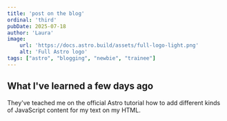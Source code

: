 ```yaml
---
title: 'post on the blog'
ordinal: 'third'
pubDate: 2025-07-18
author: 'Laura'
image:
    url: 'https://docs.astro.build/assets/full-logo-light.png'
    alt: 'Full Astro logo'
tags: ["astro", "blogging", "newbie", "trainee"]
---
```


## What I've learned a few days ago

They've teached me on the official Astro tutorial how to add different kinds of JavaScript content for my text on my HTML. 